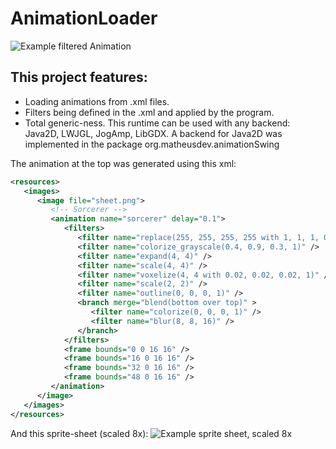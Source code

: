 AnimationLoader
===============

![Example filtered Animation](http://i.imgur.com/gvegndZ.gif)

This project features:
----------------------
* Loading animations from .xml files.
* Filters being defined in the .xml and applied by the program.
* Total generic-ness. This runtime can be used with any backend: Java2D, LWJGL, JogAmp, LibGDX.
A backend for Java2D was implemented in the package org.matheusdev.animationSwing

The animation at the top was generated using this xml:
```xml
<resources>
   <images>
      <image file="sheet.png">
         <!-- Sorcerer -->
         <animation name="sorcerer" delay="0.1">
            <filters>
               <filter name="replace(255, 255, 255, 255 with 1, 1, 1, 0 range 2)" />
               <filter name="colorize_grayscale(0.4, 0.9, 0.3, 1)" />
               <filter name="expand(4, 4)" />
               <filter name="scale(4, 4)" />
               <filter name="voxelize(4, 4 with 0.02, 0.02, 0.02, 1)" />
               <filter name="scale(2, 2)" />
               <filter name="outline(0, 0, 0, 1)" />
               <branch merge="blend(bottom over top)" >
                  <filter name="colorize(0, 0, 0, 1)" />
                  <filter name="blur(8, 8, 16)" />
               </branch>
            </filters>
            <frame bounds="0 0 16 16" />
            <frame bounds="16 0 16 16" />
            <frame bounds="32 0 16 16" />
            <frame bounds="48 0 16 16" />
         </animation>
      </image>
   </images>
</resources>
```

And this sprite-sheet (scaled 8x):
![Example sprite sheet, scaled 8x](http://i.imgur.com/Nsid1E8.png)